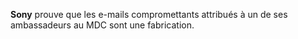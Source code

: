 ﻿**Sony** prouve que les e-mails compromettants attribués à un de ses ambassadeurs au MDC sont une fabrication.

